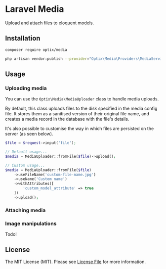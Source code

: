 # Laravel Media

Upload and attach files to eloquent models.

## Installation

```bash
composer require optix/media
```

```bash
php artisan vendor:publish --provider="Optix\Media\Providers\MediaServiceProvider"
```

## Usage

### Uploading media

You can use the `Optix\Media\MediaUploader` class to handle media uploads.

By default, this class uploads files to the disk specified in the media config file.
It stores them as a sanitised version of their original file name,
and creates a media record in the database with the file's details.

It's also possible to customise the way in which files are persisted on the server (as seen below).

```php
$file = $request->input('file');

// Default usage...
$media = MediaUploader::fromFile($file)->upload();

// Custom usage...
$media = MediaUploader::fromFile($file)
    ->useFileName('custom-file-name.jpg')
    ->useName('Custom name')
    ->withAttributes([
        'custom_model_attribute' => true
    ])
    ->upload();
```

### Attaching media

### Image manipulations

Todo!

## License

The MIT License (MIT). Please see [License File](LICENSE.md) for more information.
